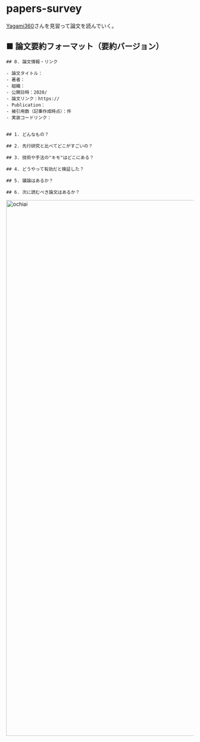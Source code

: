 # papers-survey
[Yagami360](https://github.com/Yagami360/MachineLearning-Papers_Survey/blob/master/README.md)さんを見習って論文を読んでいく。

## ■ 論文要約フォーマット（要約バージョン）

```
## 0. 論文情報・リンク

- 論文タイトル：
- 著者：
- 組織：
- 公開日時：2020/
- 論文リンク：https://
- Publication：
- 被引用数（記事作成時点）：件
- 実装コードリンク：


## 1. どんなもの？

## 2. 先行研究と比べてどこがすごいの？

## 3. 技術や手法の"キモ"はどこにある？

## 4. どうやって有効だと検証した？

## 5. 議論はあるか？

## 6. 次に読むべき論文はあるか？

```

<img width="1437" alt="ochiai" src="https://user-images.githubusercontent.com/35659728/88673569-bc36f400-d123-11ea-867d-b995c8ea4c2d.png">

